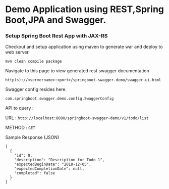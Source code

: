 # Demo Application using REST,Spring Boot,JPA and Swagger.

### Setup Spring Boot Rest App with JAX-RS

Checkout and setup application using maven to generate war and deploy to web server.

```mvn clean compile package```

Navigate to this page to view generated rest swagger documentation

```http(s)://<servername>:<port>/springboot-swagger-demo/swagger-ui.html```
 
 Swagger config resides here.
 
```com.springboot.swagger.demo.config.SwaggerConfig```

API to query  :

URL : ```http://localhost:8080/springboot-swagger-demo/v1/todo/list```

METHOD : ```GET```

Sample Response (JSON)
```
[
  {
    "id": 0,
    "description": "Description for Todo 1",
    "expectedBeginDate": "2018-12-05",
    "expectedCompletionDate": null,
    "completed": false
  }
]

```